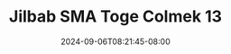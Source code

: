 --- 
title: "Jilbab SMA Toge Colmek 13"
description: "   video bokep Jilbab SMA Toge Colmek 13 full video full new"
date: 2024-09-06T08:21:45-08:00
file_code: "56ln50id0cxi"
draft: false
cover: "qdho90j639uix2ah.jpg"
tags: ["Jilbab", "SMA", "Toge", "Colmek", "bokep-indo", "bokep-viral", "bokep-ig"]
length: 96
fld_id: "1483869"
foldername: "Arraa"
categories: ["Arraa"]
views: 0
---